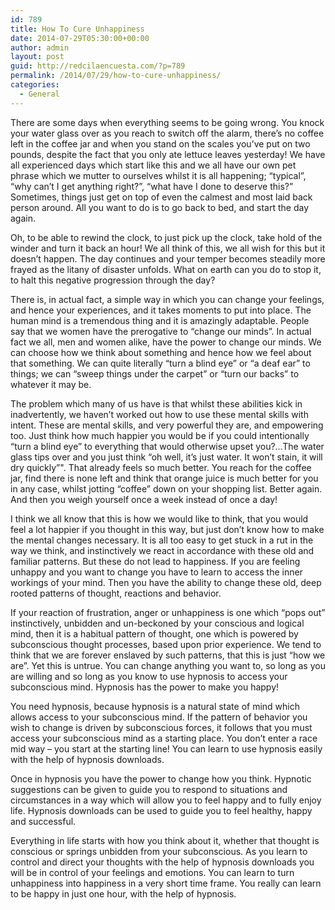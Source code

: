 ```yaml
---
id: 789
title: How To Cure Unhappiness
date: 2014-07-29T05:30:00+00:00
author: admin
layout: post
guid: http://redcilaencuesta.com/?p=789
permalink: /2014/07/29/how-to-cure-unhappiness/
categories:
  - General
---
```

There are some days when everything seems to be going wrong. You knock your water glass over as you reach to switch off the alarm, there&#8217;s no coffee left in the coffee jar and when you stand on the scales you&#8217;ve put on two pounds, despite the fact that you only ate lettuce leaves yesterday! We have all experienced days which start like this and we all have our own pet phrase which we mutter to ourselves whilst it is all happening; &#8220;typical&#8221;, &#8220;why can&#8217;t I get anything right?&#8221;, &#8220;what have I done to deserve this?&#8221; Sometimes, things just get on top of even the calmest and most laid back person around. All you want to do is to go back to bed, and start the day again.

Oh, to be able to rewind the clock, to just pick up the clock, take hold of the winder and turn it back an hour! We all think of this, we all wish for this but it doesn&#8217;t happen. The day continues and your temper becomes steadily more frayed as the litany of disaster unfolds. What on earth can you do to stop it, to halt this negative progression through the day?

There is, in actual fact, a simple way in which you can change your feelings, and hence your experiences, and it takes moments to put into place. The human mind is a tremendous thing and it is amazingly adaptable. People say that we women have the prerogative to &#8220;change our minds&#8221;. In actual fact we all, men and women alike, have the power to change our minds. We can choose how we think about something and hence how we feel about that something. We can quite literally &#8220;turn a blind eye&#8221; or &#8220;a deaf ear&#8221; to things; we can &#8220;sweep things under the carpet&#8221; or &#8220;turn our backs&#8221; to whatever it may be.

The problem which many of us have is that whilst these abilities kick in inadvertently, we haven&#8217;t worked out how to use these mental skills with intent. These are mental skills, and very powerful they are, and empowering too. Just think how much happier you would be if you could intentionally &#8220;turn a blind eye&#8221; to everything that would otherwise upset you?&#8230;The water glass tips over and you just think &#8220;oh well, it&#8217;s just water. It won&#8217;t stain, it will dry quickly&#8221;". That already feels so much better. You reach for the coffee jar, find there is none left and think that orange juice is much better for you in any case, whilst jotting &#8220;coffee&#8221; down on your shopping list. Better again. And then you weigh yourself once a week instead of once a day!

I think we all know that this is how we would like to think, that you would feel a lot happier if you thought in this way, but just don&#8217;t know how to make the mental changes necessary. It is all too easy to get stuck in a rut in the way we think, and instinctively we react in accordance with these old and familiar patterns. But these do not lead to happiness. If you are feeling unhappy and you want to change you have to learn to access the inner workings of your mind. Then you have the ability to change these old, deep rooted patterns of thought, reactions and behavior.

If your reaction of frustration, anger or unhappiness is one which &#8220;pops out&#8221; instinctively, unbidden and un-beckoned by your conscious and logical mind, then it is a habitual pattern of thought, one which is powered by subconscious thought processes, based upon prior experience. We tend to think that we are forever enslaved by such patterns, that this is just &#8220;how we are&#8221;. Yet this is untrue. You can change anything you want to, so long as you are willing and so long as you know to use hypnosis to access your subconscious mind. Hypnosis has the power to make you happy!

You need hypnosis, because hypnosis is a natural state of mind which allows access to your subconscious mind. If the pattern of behavior you wish to change is driven by subconscious forces, it follows that you must access your subconscious mind as a starting place. You don&#8217;t enter a race mid way &#8211; you start at the starting line! You can learn to use hypnosis easily with the help of hypnosis downloads.

Once in hypnosis you have the power to change how you think. Hypnotic suggestions can be given to guide you to respond to situations and circumstances in a way which will allow you to feel happy and to fully enjoy life. Hypnosis downloads can be used to guide you to feel healthy, happy and successful.

Everything in life starts with how you think about it, whether that thought is conscious or springs unbidden from your subconscious. As you learn to control and direct your thoughts with the help of hypnosis downloads you will be in control of your feelings and emotions. You can learn to turn unhappiness into happiness in a very short time frame. You really can learn to be happy in just one hour, with the help of hypnosis.